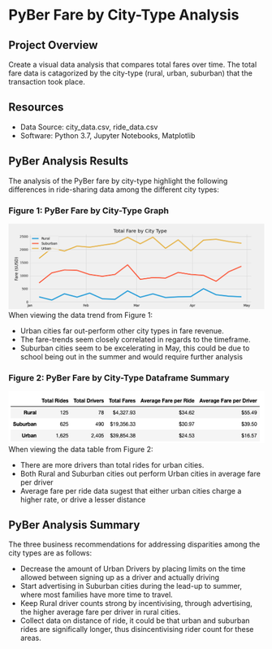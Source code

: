 # PyBer Fare by City-Type Analysis

## Project Overview
Create a visual data analysis that compares total fares over time. The total fare data is catagorized by the city-type (rural, urban, suburban) that the transaction took place. 

## Resources
- Data Source: city_data.csv, ride_data.csv
- Software: Python 3.7, Jupyter Notebooks, Matplotlib

## PyBer Analysis Results
The analysis of the PyBer fare by city-type highlight the following differences in ride-sharing data among the different city types:


### Figure 1: PyBer Fare by City-Type Graph
![Fare by City Type](https://github.com/Jarney903/PyBer_Analysis/blob/main/analysis/Pyber_fare_summary.png)
<br />
When viewing the data trend from Figure 1:
- Urban cities far out-perform other city types in fare revenue.
- The fare-trends seem closely correlated in regards to the timeframe. 
- Suburban cities seem to be excelerating in May, this could be due to school being out in the summer and would require further analysis


### Figure 2: PyBer Fare by City-Type Dataframe Summary
![Dataframe Summary](https://github.com/Jarney903/PyBer_Analysis/blob/main/analysis/PyBer_dataframe_summary.png)
<br />
When viewing the data table from Figure 2:
- There are more drivers than total rides for urban cities.
- Both Rural and Suburban cities out perform Urban cities in average fare per driver
- Average fare per ride data sugest that either urban cities charge a higher rate, or drive a lesser distance 




## PyBer Analysis Summary
The three business recommendations for addressing disparities among the city types are as follows:
   -  Decrease the amount of Urban Drivers by placing limits on the time allowed between signing up as a driver and actually driving
   -  Start advertising in Suburban cities during the lead-up to summer, where most families have more time to travel.
   -  Keep Rural driver counts strong by incentivising, through advertising, the higher average fare per driver in rural cities. 
   -  Collect data on distance of ride, it could be that urban and suburban rides are significally longer, thus disincentivising rider count for these areas. 
